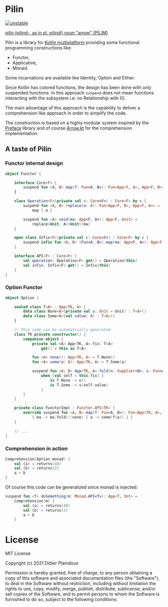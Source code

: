 # Pilin

[![unstable](http://badges.github.io/stability-badges/dist/unstable.svg)](http://github.com/badges/stability-badges)

[pilin (pilind-, as in pl. pilindi) noun "arrow" (PÍLIM)](https://www.elfdict.com/w/pilin?include_old=1)

Pilin is a library for [Kotlin multiplatform](https://kotlinlang.org/docs/multiplatform.html) providing some functional programming constructions like:
- Functor,
- Applicative,
- Monad.

Some incarnations are available like Identity, Option and Either.

Since Kotlin has colored functions, the design has been done with only suspended functions.
In this approach `suspend` does not mean functions interacting with the subsystem 
i.e. no Relationship with IO.

The main advantage of this approach is the capability to deliver a comprehension like
approach in order to simplify the code.

The construction is based on a highly modular system inspired by the [Preface](https://ocaml-preface.github.io/preface/index.html)
library and of course [Arrow.kt](https://arrow-kt.io) for the comprehension implementation.

## A taste of Pilin

### Functor internal design

```kotlin
object Functor {

    interface Core<F> {
        suspend fun <A, B> map(f: Fun<A, B>): Fun<App<F, A>, App<F, B>>
    }

    class Operation<F>(private val c: Core<F>) : Core<F> by c {
        suspend fun <A, B> replace(a: A): Fun<App<F, B>, App<F, A>> =
            map { a }

        suspend fun <A> void(ma: App<F, A>): App<F, Unit> =
            replace<Unit, A>(Unit)(ma)
    }

    open class Infix<F>(private val c: Core<F>) : Core<F> by c {
        suspend infix fun <A, B> (Fun<A, B>).map(ma: App<F, A>): App<F, B> = c.map(this)(ma)
    }

    interface API<F> : Core<F> {
        val operation: Operation<F> get() = Operation(this)
        val infix: Infix<F> get() = Infix(this)
    }
}
```

### Option Functor

```kotlin
object Option {

    sealed class T<A> : App<TK, A> {
        data class None<A>(private val u: Unit = Unit) : T<A>()
        data class Some<A>(val value: A) : T<A>()
    }

    // This code can be automatically generated
    class TK private constructor() {
        companion object {
            private val <A> App<TK, A>.fix: T<A>
                get() = this as T<A>

            fun <A> none(): App<TK, A> = T.None()
            fun <A> some(a: A): App<TK, A> = T.Some(a)

            suspend fun <A, B> App<TK, A>.fold(n: Supplier<B>, s: Fun<A, B>): B =
                when (val self = this.fix) {
                    is T.None -> n()
                    is T.Some -> s(self.value)
                }
        }
    }

    private class FunctorImpl : Functor.API<TK> {
        override suspend fun <A, B> map(f: Fun<A, B>): Fun<App<TK, A>, App<TK, B>> =
            { ma -> ma.fold(::none) { a -> some(f(a)) } }
    }
    
    // ...
}
```

### Comprehension in action

```kotlin
Comprehension(Option.monad) {
    val (a) = returns(40)
    val (b) = returns(2)
    a + b
}
```

Of course this code can be generalized since monad is injected:

```kotlin
suspend fun <T> doSomething(m: Monad.API<T>): App<T, Int> =
    Comprehension(m) {
        val (a) = returns(40)
        val (b) = returns(2)
        a + b
    }
```        


# License

MIT License

Copyright (c) 2021 Didier Plaindoux

Permission is hereby granted, free of charge, to any person obtaining a copy
of this software and associated documentation files (the "Software"), to deal
in the Software without restriction, including without limitation the rights
to use, copy, modify, merge, publish, distribute, sublicense, and/or sell
copies of the Software, and to permit persons to whom the Software is
furnished to do so, subject to the following conditions:
